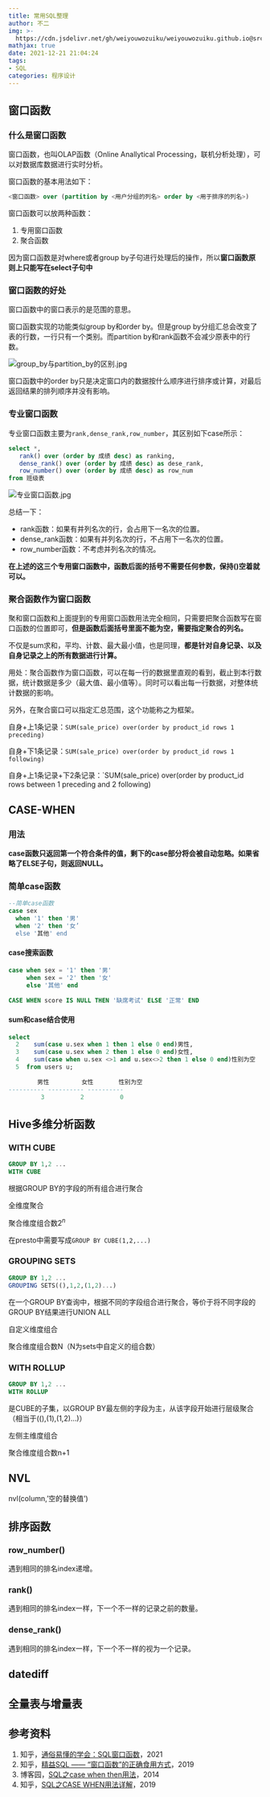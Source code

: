 ```yaml
---
title: 常用SQL整理
author: 不二
img: >-
  https://cdn.jsdelivr.net/gh/weiyouwozuiku/weiyouwozuiku.github.io@src/source/_posts/PageImg/程序设计/常用SQL整理.jpg
mathjax: true
date: 2021-12-21 21:04:24
tags:
- SQL
categories: 程序设计
---
```


## 窗口函数

### 什么是窗口函数

窗口函数，也叫OLAP函数（Online Anallytical Processing，联机分析处理），可以对数据库数据进行实时分析。

窗口函数的基本用法如下：

```sql
<窗口函数> over (partition by <用户分组的列名> order by <用于排序的列名>) 
```

窗口函数可以放两种函数：

1. 专用窗口函数
2. 聚合函数

因为窗口函数是对where或者group by子句进行处理后的操作，所以**窗口函数原则上只能写在select子句中**

### 窗口函数的好处

窗口函数中的窗口表示的是范围的意思。

窗口函数实现的功能类似group by和order by。但是group by分组汇总会改变了表的行数，一行只有一个类别。而partition by和rank函数不会减少原表中的行数。

![group_by与partition_by的区别.jpg](https://cdn.jsdelivr.net/gh/weiyouwozuiku/weiyouwozuiku.github.io@src/source/_posts/程序设计/常用SQL整理/group_by与partition_by的区别.jpg)

窗口函数中的order by只是决定窗口内的数据按什么顺序进行排序或计算，对最后返回结果的排列顺序并没有影响。

### 专业窗口函数

专业窗口函数主要为`rank,dense_rank,row_number`，其区别如下case所示：

```sql
select *,
   rank() over (order by 成绩 desc) as ranking,
   dense_rank() over (order by 成绩 desc) as dese_rank,
   row_number() over (order by 成绩 desc) as row_num
from 班级表
```

![专业窗口函数.jpg](https://cdn.jsdelivr.net/gh/weiyouwozuiku/weiyouwozuiku.github.io@src/source/_posts/程序设计/常用SQL整理/专业窗口函数.jpg)

总结一下：

- rank函数：如果有并列名次的行，会占用下一名次的位置。
- dense_rank函数：如果有并列名次的行，不占用下一名次的位置。
- row_number函数：不考虑并列名次的情况。

**在上述的这三个专用窗口函数中，函数后面的括号不需要任何参数，保持()空着就可以。**

### 聚合函数作为窗口函数

聚和窗口函数和上面提到的专用窗口函数用法完全相同，只需要把聚合函数写在窗口函数的位置即可，**但是函数后面括号里面不能为空，需要指定聚合的列名。**

不仅是sum求和，平均、计数、最大最小值，也是同理，**都是针对自身记录、以及自身记录之上的所有数据进行计算。**

用处：聚合函数作为窗口函数，可以在每一行的数据里直观的看到，截止到本行数据，统计数据是多少（最大值、最小值等）。同时可以看出每一行数据，对整体统计数据的影响。

另外，在聚合窗口可以指定汇总范围，这个功能称之为框架。

自身+上1条记录：`SUM(sale_price) over(order by product_id rows 1 preceding)`

自身+下1条记录：`SUM(sale_price) over(order by product_id rows 1 following) `

自身+上1条记录+下2条记录：`SUM(sale_price) over(order by product_id rows between 1 preceding and 2 following) 

## CASE-WHEN

### 用法

**case函数只返回第一个符合条件的值，剩下的case部分将会被自动忽略。如果省略了ELSE子句，则返回NULL。**

### 简单case函数

```sql
--简单case函数
case sex
  when '1' then '男'
  when '2' then '女’
  else '其他' end
```

####  case搜索函数

```sql
case when sex = '1' then '男'
     when sex = '2' then '女'
     else '其他' end  
     
CASE WHEN score IS NULL THEN '缺席考试' ELSE '正常' END
```

#### sum和case结合使用

```sql
select
  2    sum(case u.sex when 1 then 1 else 0 end)男性,
  3    sum(case u.sex when 2 then 1 else 0 end)女性,
  4    sum(case when u.sex <>1 and u.sex<>2 then 1 else 0 end)性别为空
  5  from users u;
 
        男性         女性       性别为空
---------- ---------- ----------
         3          2          0
```

## Hive多维分析函数

### WITH CUBE

```sql
GROUP BY 1,2 ...
WITH CUBE
```

根据GROUP BY的字段的所有组合进行聚合

全维度聚合

聚合维度组合数$2^n$

在presto中需要写成`GROUP BY CUBE(1,2,...)`

### GROUPING SETS

```sql
GROUP BY 1,2 ...
GROUPING SETS((),1,2,(1,2)...)
```

在一个GROUP BY查询中，根据不同的字段组合进行聚合，等价于将不同字段的GROUP BY结果进行UNION ALL

自定义维度组合

聚合维度组合数N（N为sets中自定义的组合数）

### WITH ROLLUP

```sql
GROUP BY 1,2 ...
WITH ROLLUP
```

是CUBE的子集，以GROUP BY最左侧的字段为主，从该字段开始进行层级聚合（相当于((),(1),(1,2)…)）

左侧主维度组合

聚合维度组合数n+1

## NVL

nvl(column,’空的替换值’)

## 排序函数

### row_number()

遇到相同的排名index递增。

### rank()

遇到相同的排名index一样，下一个不一样的记录之前的数量。

### dense_rank()

遇到相同的排名index一样，下一个不一样的视为一个记录。

## datediff

## 全量表与增量表



## 参考资料

1. 知乎，[通俗易懂的学会：SQL窗口函数](https://zhuanlan.zhihu.com/p/92654574)，2021
2. 知乎，[精益SQL —— “窗口函数”的正确食用方式](https://zhuanlan.zhihu.com/p/60226935)，2019
2. 博客园，[SQL之case when then用法](https://www.cnblogs.com/Richardzhu/p/3571670.html)，2014
4. 知乎，[SQL之CASE WHEN用法详解](https://zhuanlan.zhihu.com/p/63333847)，2019
